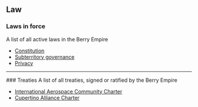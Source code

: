 ## Law
### Laws in force
A list of all active laws in the Berry Empire
<ul>
  <li><a href="./constitution">Constitution</a></li>
  <li><a href="./territory">Subterritory governance</a></li>
  <li><a href="./privacy">Privacy</a></li>
</ul>
<hr>
### Treaties
A list of all treaties, signed or ratified by the Berry Empire
<ul>
  <li><a href="./treaty/1_iac_charter.html">International Aerospace Community Charter</a></li>
  <li><a href="./treaty/2_ca_charter.html">Cupertino Alliance Charter</a></li>
</ul>
